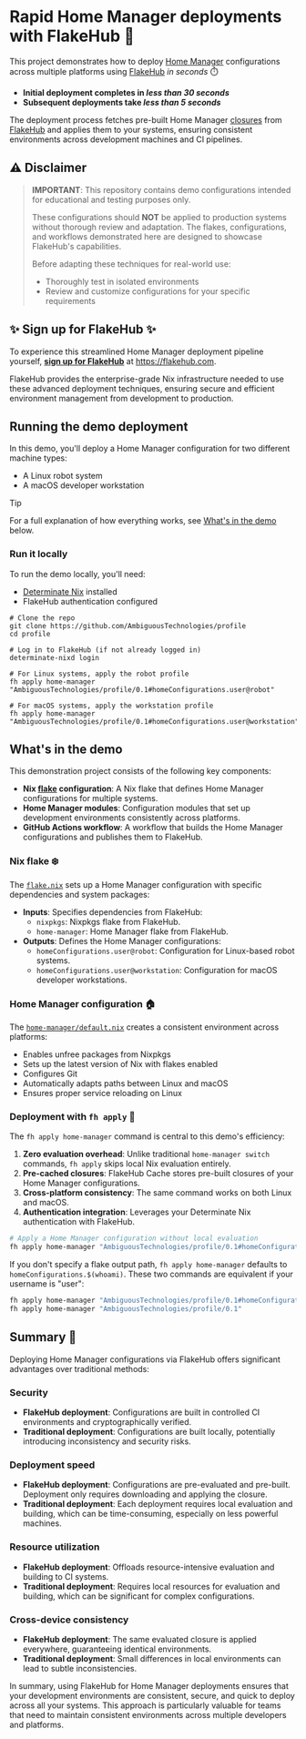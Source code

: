 # Rapid Home Manager deployments with FlakeHub 🚀

This project demonstrates how to deploy [Home Manager](https://github.com/nix-community/home-manager) configurations across multiple platforms using [FlakeHub](https://flakehub.com) _in seconds_ ⏱️

- **Initial deployment completes in _less than 30 seconds_**
- **Subsequent deployments take _less than 5 seconds_**

The deployment process fetches pre-built Home Manager [closures](https://zero-to-nix.com/concepts/closures) from [FlakeHub](https://flakehub.com) and applies them to your systems, ensuring consistent environments across development machines and CI pipelines.

## ⚠️ Disclaimer

> **IMPORTANT**: This repository contains demo configurations intended for educational and testing purposes only.
>
> These configurations should **NOT** be applied to production systems without thorough review and adaptation.
> The flakes, configurations, and workflows demonstrated here are designed to showcase FlakeHub's capabilities.
>
> Before adapting these techniques for real-world use:
> - Thoroughly test in isolated environments
> - Review and customize configurations for your specific requirements

## ✨ Sign up for FlakeHub ✨

To experience this streamlined Home Manager deployment pipeline yourself, [**sign up for FlakeHub**](https://flakehub.com) at https://flakehub.com.

FlakeHub provides the enterprise-grade Nix infrastructure needed to use these advanced deployment techniques, ensuring secure and efficient environment management from development to production.

## Running the demo deployment

In this demo, you'll deploy a Home Manager configuration for two different machine types:
- A Linux robot system
- A macOS developer workstation

> [!TIP]
> For a full explanation of how everything works, see [What's in the demo](#whats-in-the-demo) below.

### Run it locally

To run the demo locally, you'll need:
- [Determinate Nix](https://determinate.systems/determinate-nix) installed
- FlakeHub authentication configured

```shell
# Clone the repo
git clone https://github.com/AmbiguousTechnologies/profile
cd profile

# Log in to FlakeHub (if not already logged in)
determinate-nixd login

# For Linux systems, apply the robot profile
fh apply home-manager "AmbiguousTechnologies/profile/0.1#homeConfigurations.user@robot"

# For macOS systems, apply the workstation profile
fh apply home-manager "AmbiguousTechnologies/profile/0.1#homeConfigurations.user@workstation"
```

## What's in the demo

This demonstration project consists of the following key components:

- **Nix [flake](https://zero-to-nix.com/concepts/flakes) configuration**: A Nix flake that defines Home Manager configurations for multiple systems.
- **Home Manager modules**: Configuration modules that set up development environments consistently across platforms.
- **GitHub Actions workflow**: A workflow that builds the Home Manager configurations and publishes them to FlakeHub.

### Nix flake ❄️

The [`flake.nix`](./flake.nix) sets up a Home Manager configuration with specific dependencies and system packages:

- **Inputs**: Specifies dependencies from FlakeHub:
  - `nixpkgs`: Nixpkgs flake from FlakeHub.
  - `home-manager`: Home Manager flake from FlakeHub.
- **Outputs**: Defines the Home Manager configurations:
  - `homeConfigurations.user@robot`: Configuration for Linux-based robot systems.
  - `homeConfigurations.user@workstation`: Configuration for macOS developer workstations.

### Home Manager configuration 🏠

The [`home-manager/default.nix`](./home-manager/default.nix) creates a consistent environment across platforms:

- Enables unfree packages from Nixpkgs
- Sets up the latest version of Nix with flakes enabled
- Configures Git
- Automatically adapts paths between Linux and macOS
- Ensures proper service reloading on Linux

### Deployment with `fh apply` 🚀

The `fh apply home-manager` command is central to this demo's efficiency:

1. **Zero evaluation overhead**: Unlike traditional `home-manager switch` commands, `fh apply` skips local Nix evaluation entirely.
2. **Pre-cached closures**: FlakeHub Cache stores pre-built closures of your Home Manager configurations.
3. **Cross-platform consistency**: The same command works on both Linux and macOS.
4. **Authentication integration**: Leverages your Determinate Nix authentication with FlakeHub.

```bash
# Apply a Home Manager configuration without local evaluation
fh apply home-manager "AmbiguousTechnologies/profile/0.1#homeConfigurations.user@workstation"
```

If you don't specify a flake output path, `fh apply home-manager` defaults to `homeConfigurations.$(whoami)`. These two commands are equivalent if your username is "user":

```bash
fh apply home-manager "AmbiguousTechnologies/profile/0.1#homeConfigurations.user"
fh apply home-manager "AmbiguousTechnologies/profile/0.1"
```

## Summary 🤔

Deploying Home Manager configurations via FlakeHub offers significant advantages over traditional methods:

### Security

- **FlakeHub deployment**: Configurations are built in controlled CI environments and cryptographically verified.
- **Traditional deployment**: Configurations are built locally, potentially introducing inconsistency and security risks.

### Deployment speed

- **FlakeHub deployment**: Configurations are pre-evaluated and pre-built. Deployment only requires downloading and applying the closure.
- **Traditional deployment**: Each deployment requires local evaluation and building, which can be time-consuming, especially on less powerful machines.

### Resource utilization

- **FlakeHub deployment**: Offloads resource-intensive evaluation and building to CI systems.
- **Traditional deployment**: Requires local resources for evaluation and building, which can be significant for complex configurations.

### Cross-device consistency

- **FlakeHub deployment**: The same evaluated closure is applied everywhere, guaranteeing identical environments.
- **Traditional deployment**: Small differences in local environments can lead to subtle inconsistencies.

In summary, using FlakeHub for Home Manager deployments ensures that your development environments are consistent, secure, and quick to deploy across all your systems. This approach is particularly valuable for teams that need to maintain consistent environments across multiple developers and platforms.
